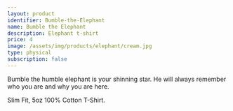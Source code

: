 ```yaml
---
layout: product
identifier: Bumble-the-Elephant
name: Bumble the Elephant
description: Elephant t-shirt
price: 4
image: /assets/img/products/elephant/cream.jpg
type: physical
subscription: false
---
```


Bumble the humble elephant is your shinning star. He will always remember who you are and why you are here.

Slim Fit, 5oz 100% Cotton T-Shirt.
